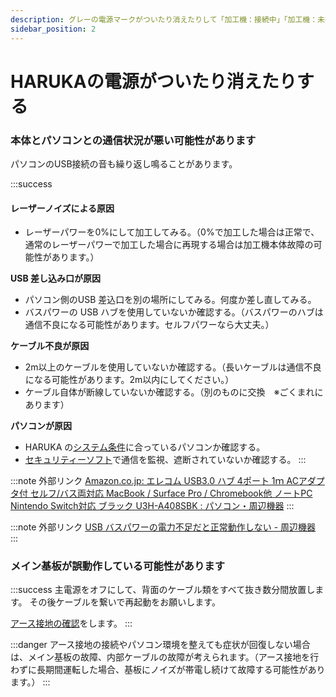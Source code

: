 ```yaml
---
description: グレーの電源マークがついたり消えたりして「加工機：接続中」「加工機：未接続」を繰り返す
sidebar_position: 2
---
```


# HARUKAの電源がついたり消えたりする

### 本体とパソコンとの通信状況が悪い可能性があります

パソコンのUSB接続の音も繰り返し鳴ることがあります。

:::success
#### レーザーノイズによる原因

* レーザーパワーを0%にして加工してみる。（0%で加工した場合は正常で、通常のレーザーパワーで加工した場合に再現する場合は加工機本体故障の可能性があります。）

**USB 差し込み口が原因**

* パソコン側のUSB 差込口を別の場所にしてみる。何度か差し直してみる。
* バスパワーの USB ハブを使用していないか確認する。（バスパワーのハブは通信不良になる可能性があります。セルフパワーなら大丈夫。）

**ケーブル不良が原因**

* 2m以上のケーブルを使用していないか確認する。（長いケーブルは通信不良になる可能性があります。2m以内にしてください。）
* ケーブル自体が断線していないか確認する。（別のものに交換　※ごくまれにあります）

**パソコンが原因**

* HARUKA の[システム条件](/docs/basic/pc_spec)に合っているパソコンか確認する。
* [セキュリティーソフト](/docs/soft/harukaganishinai/sekyuritsofutono)で通信を監視、遮断されていないか確認する。
:::

:::note 外部リンク
[Amazon.co.jp: エレコム USB3.0 ハブ 4ポート 1ｍ ACアダプタ付 セルフ/バス両対応 MacBook / Surface Pro / Chromebook他 ノートPC Nintendo Switch対応 ブラック U3H-A408SBK : パソコン・周辺機器](https://www.amazon.co.jp/dp/B00KKJJCXC/?coliid=I9R7OGQUCPEL4&colid=2P27YP4M43BSD&psc=1) 
:::

:::note 外部リンク
[USB バスパワーの電力不足だと正常動作しない - 周辺機器](https://pcinformation.info/peripheral/usb-bus-power.html) 
:::

### メイン基板が誤動作している可能性があります

:::success
主電源をオフにして、背面のケーブル類をすべて抜き数分間放置します。 その後ケーブルを繋いで再起動をお願いします。

[アース接地の確認](/docs/basic/earth)をします。
:::

:::danger
アース接地の接続やパソコン環境を整えても症状が回復しない場合は、メイン基板の故障、内部ケーブルの故障が考えられます。（アース接地を行わずに長期間運転した場合、基板にノイズが帯電し続けて故障する可能性があります。）
:::
